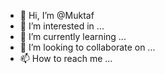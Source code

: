 - 👋 Hi, I’m @Muktaf
- 👀 I’m interested in ...
- 🌱 I’m currently learning ...
- 💞️ I’m looking to collaborate on ...
- 📫 How to reach me ...

<!---
Muktaf/Muktaf is a ✨ special ✨ repository because its `README.md` (this file) appears on your GitHub profile.
You can click the Preview link to take a look at your changes.
--->
